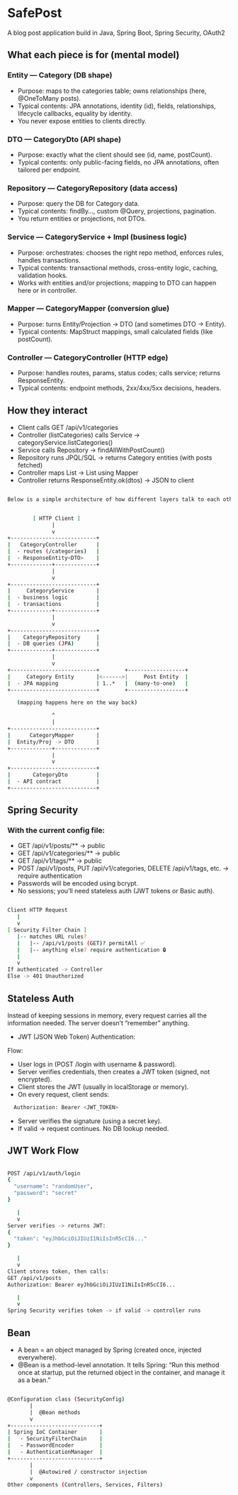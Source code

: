 # SafePost
 A blog post application build in Java, Spring Boot, Spring Security, OAuth2

## What each piece is for (mental model)

### Entity — Category (DB shape)
- Purpose: maps to the categories table; owns relationships (here, @OneToMany posts).
- Typical contents: JPA annotations, identity (id), fields, relationships, lifecycle callbacks, equality by identity.
- You never expose entities to clients directly.

### DTO — CategoryDto (API shape)
- Purpose: exactly what the client should see (id, name, postCount).
- Typical contents: only public-facing fields, no JPA annotations, often tailored per endpoint.

### Repository — CategoryRepository (data access)
- Purpose: query the DB for Category data.
- Typical contents: findBy…, custom @Query, projections, pagination.
- You return entities or projections, not DTOs.

### Service — CategoryService + Impl (business logic)
- Purpose: orchestrates: chooses the right repo method, enforces rules, handles transactions.
- Typical contents: transactional methods, cross-entity logic, caching, validation hooks.
- Works with entities and/or projections; mapping to DTO can happen here or in controller.

### Mapper — CategoryMapper (conversion glue)
- Purpose: turns Entity/Projection → DTO (and sometimes DTO → Entity).
- Typical contents: MapStruct mappings, small calculated fields (like postCount).

### Controller — CategoryController (HTTP edge)
- Purpose: handles routes, params, status codes; calls service; returns ResponseEntity<DTO>.
- Typical contents: endpoint methods, 2xx/4xx/5xx decisions, headers.

## How they interact
- Client calls GET /api/v1/categories
- Controller (listCategories) calls Service → categoryService.listCategories()
- Service calls Repository → findAllWithPostCount()
- Repository runs JPQL/SQL → returns Category entities (with posts fetched)
- Controller maps List<Category> → List<CategoryDto> using Mapper
- Controller returns ResponseEntity.ok(dtos) → JSON to client

```bash

Below is a simple architecture of how different layers talk to each other for the Category part


        [ HTTP Client ]
              |
              v
+---------------------------+
|   CategoryController      |
|  - routes (/categories)   |
|  - ResponseEntity<DTO>    |
+-------------+-------------+
              |
              v
+---------------------------+
|     CategoryService       |
|  - business logic         |
|  - transactions           |
+-------------+-------------+
              |
              v
+---------------------------+
|    CategoryRepository     |
|  - DB queries (JPA)       |
+-------------+-------------+
              |
              v
+---------------------------+        +------------------+
|     Category Entity       |<------>|     Post Entity  |
|  - JPA mapping            | 1..*   |  (many-to-one)   |
+---------------------------+        +------------------+

   (mapping happens here on the way back)

              ^
              |
+---------------------------+
|      CategoryMapper       |
|  Entity/Proj -> DTO       |
+-------------+-------------+
              |
              v
+---------------------------+
|       CategoryDto         |
|  - API contract           |
+---------------------------+
```

## Spring Security
### With the current config file: 

- GET /api/v1/posts/** → public
- GET /api/v1/categories/** → public
- GET /api/v1/tags/** → public
- POST /api/v1/posts, PUT /api/v1/categories, DELETE /api/v1/tags, etc. → require authentication
- Passwords will be encoded using bcrypt.
- No sessions; you’ll need stateless auth (JWT tokens or Basic auth).

```bash

Client HTTP Request
   |
   v
[ Security Filter Chain ]
   |-- matches URL rules?
   |   |-- /api/v1/posts (GET)? permitAll ✅
   |   |-- anything else? require authentication 🔒
   |
   v
If authenticated -> Controller
Else -> 401 Unauthorized
```

## Stateless Auth
Instead of keeping sessions in memory, every request carries all the information needed.
The server doesn’t “remember” anything.

- JWT (JSON Web Token) Authentication:

Flow:
- User logs in (POST /login with username & password).
- Server verifies credentials, then creates a JWT token (signed, not encrypted).
- Client stores the JWT (usually in localStorage or memory).
- On every request, client sends: 
```bash
  Authorization: Bearer <JWT_TOKEN>
```
- Server verifies the signature (using a secret key).
- If valid → request continues. No DB lookup needed.



## JWT Work Flow

```bash

POST /api/v1/auth/login
{
  "username": "randomUser",
  "password": "secret"
}

   |
   v
Server verifies -> returns JWT:
{
  "token": "eyJhbGciOiJIUzI1NiIsInR5cCI6..."
}

   |
   v
Client stores token, then calls:
GET /api/v1/posts
Authorization: Bearer eyJhbGciOiJIUzI1NiIsInR5cCI6...

   |
   v
Spring Security verifies token -> if valid -> controller runs

```

## Bean
- A bean = an object managed by Spring (created once, injected everywhere).
- @Bean is a method-level annotation. It tells Spring: “Run this method once at startup, put the returned object in the container, and manage it as a bean.”

```bash

@Configuration class (SecurityConfig)
       |
       |  @Bean methods
       v
+----------------------------+
| Spring IoC Container       |
|   - SecurityFilterChain    |
|   - PasswordEncoder        |
|   - AuthenticationManager  |
+----------------------------+
       |
       |  @Autowired / constructor injection
       v
Other components (Controllers, Services, Filters)

```